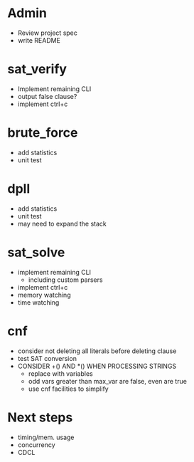 # Admin
- Review project spec
- write README

# sat_verify
- Implement remaining CLI
- output false clause?
- implement ctrl+c

# brute_force
- add statistics
- unit test

# dpll
- add statistics
- unit test
- may need to expand the stack

# sat_solve
- implement remaining CLI
    - including custom parsers
- implement ctrl+c
- memory watching
- time watching

# cnf
- consider not deleting all literals before deleting clause
- test SAT conversion
- CONSIDER +() AND \*() WHEN PROCESSING STRINGS
    - replace with variables
    - odd vars greater than max_var are false, even are true
    - use cnf facilities to simplify

# Next steps
- timing/mem. usage
- concurrency
- CDCL
